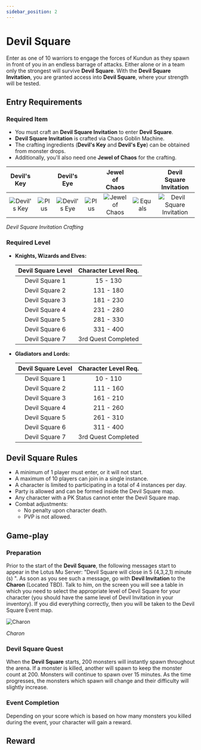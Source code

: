 ```yaml
---
sidebar_position: 2
---
```


# Devil Square

Enter as one of 10 warriors to engage the forces of Kundun as they spawn in front of you in an endless barrage of attacks. Either alone or in a team only the strongest will survive **Devil Square**. With the **Devil Square Invitation**, you are granted access into **Devil Square**, where your strength will be tested.

## Entry Requirements

### Required Item

- You must craft an **Devil Square Invitation** to enter **Devil Square**.
- **Devil Square Invitation** is crafted via Chaos Goblin Machine.
- The crafting ingredients (**Devil's Key** and **Devil's Eye**) can be obtained from monster drops.
- Additionally, you'll also need one **Jewel of Chaos** for the crafting.

|                      Devil's Key                      |                                       |                      Devil's Eye                      |                                       |                 Jewel of Chaos                 |                                         |                          Devil Square Invitation                           |
| :---------------------------------------------------: | :-----------------------------------: | :---------------------------------------------------: | :-----------------------------------: | :--------------------------------------------: | :-------------------------------------: | :------------------------------------------------------------------------: |
| ![Devil's Key](/img/items/invitations/devils-key.png) | ![Plus](/img/items/invitations/+.png) | ![Devil's Eye](/img/items/invitations/devils-eye.png) | ![Plus](/img/items/invitations/+.png) | ![Jewel of Chaos](/img/items/jewels/chaos.png) | ![Equals](/img/items/invitations/=.png) | ![Devil Square Invitation  ](/img/items/invitations/devils-invitation.png) |

_Devil Square Invitation Crafting_

### Required Level

- **Knights, Wizards and Elves:**

  | Devil Square Level | Character Level Req. |
  | :----------------: | :------------------: |
  |   Devil Square 1   |       15 - 130       |
  |   Devil Square 2   |      131 - 180       |
  |   Devil Square 3   |      181 - 230       |
  |   Devil Square 4   |      231 - 280       |
  |   Devil Square 5   |      281 - 330       |
  |   Devil Square 6   |      331 - 400       |
  |   Devil Square 7   | 3rd Quest Completed  |

- **Gladiators and Lords:**

  | Devil Square Level | Character Level Req. |
  | :----------------: | :------------------: |
  |   Devil Square 1   |       10 - 110       |
  |   Devil Square 2   |      111 - 160       |
  |   Devil Square 3   |      161 - 210       |
  |   Devil Square 4   |      211 - 260       |
  |   Devil Square 5   |      261 - 310       |
  |   Devil Square 6   |      311 - 400       |
  |   Devil Square 7   | 3rd Quest Completed  |

## Devil Square Rules

- A minimum of 1 player must enter, or it will not start.
- A maximum of 10 players can join in a single instance.
- A character is limited to participating in a total of 4 instances per day.
- Party is allowed and can be formed inside the Devil Square map.
- Any character with a PK Status cannot enter the Devil Square map.
- Combat adjustments:
  - No penalty upon character death.
  - PVP is not allowed.

## Game-play

### Preparation

Prior to the start of the **Devil Square**, the following messages start to appear in the Lotus Mu Server: "Devil Square will close in 5 (4,3,2,1) minute (s) ". As soon as you see such a message, go with **Devil Invitation** to the **Charon** (Located TBD). Talk to him, on the screen you will see a table in which you need to select the appropriate level of Devil Square for your character (you should have the same level of Devil Invitation in your inventory). If you did everything correctly, then you will be taken to the Devil Square Event map.

![Charon](/img/events/ds/charon.jpg)

_Charon_

### Devil Square Quest

When the **Devil Square** starts, 200 monsters will instantly spawn throughout the arena. If a monster is killed, another will spawn to keep the monster count at 200. Monsters will continue to spawn over 15 minutes. As the time progresses, the monsters which spawn will change and their difficulty will slightly increase.

### Event Completion

Depending on your score which is based on how many monsters you killed during the event, your character will gain a reward.

## Reward
